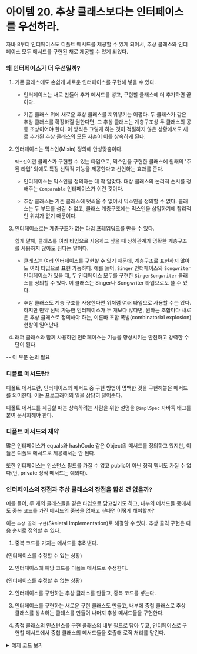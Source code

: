 # 아이템 20. 추상 클래스보다는 인터페이스를 우선하라.

자바 8부터 인터페이스도 디폴트 메서드를 제공할 수 있게 되어서, 추상 클래스와 인터페이스 모두 메서드를 구현된 채로 제공할 수 있게 되었다.

### 왜 인터페이스가 더 우선일까?

1. 기존 클래스에도 손쉽게 새로운 인터페이스를 구현해 넣을 수 있다.

    * 인터페이스는 새로 만들어 추가 메서드를 넣고, 구현할 클래스에 더 추가하면 끝이다.

    * 기존 클래스 위에 새로운 추상 클래스를 끼워넣기는 어렵다. 두 클래스가 같은 추상 클래스를 확장하길 원한다면, 그 추상 클래스는 계층구조상 두 클래스의 공통 조상이어야 한다. 이 방식은 그렇게 하는 것이 적절하지 않은 상황에서도 새로 추가된 추상 클래스의 모든 자손이 이를 상속하게 된다.

2. 인터페이스는 믹스인(Mixin) 정의에 안성맞춤이다.

    `믹스인`이란 클래스가 구현할 수 있는 타입으로, 믹스인을 구현한 클래스에 원래의 '주된 타입' 외에도 특정 선택적 기능을 제공한다고 선언하는 효과를 준다. 

    * 인터페이스는 믹스인을 정의하는 데 딱 알맞다. 대상 클래스의 논리적 순서를 정해주는 `Comparable` 인터페이스가 이런 것이다.

    * 추상 클래스는 기존 클래스에 덧씌울 수 없어서 믹스인을 정의할 수 없다. 클래스는 두 부모를 섬길 수 없고, 클래스 계층구조에는 믹스인을 삽입하기에 합리적인 위치가 없기 때문이다.

3. 인터페이스로는 계층구조가 없는 타입 프레임워크를 만들 수 있다.

    쉽게 말해, 클래스를 여러 타입으로 사용하고 싶을 때 상하관계가 명확한 계층구조를 사용하지 않아도 된다는 말이다. 

    * 클래스는 여러 인터페이스를 구현할 수 있기 때문에, 계층구조로 표현하지 않아도 여러 타입으로 표현 가능하다. 예를 들어, `Singer` 인터페이스와 `Songwriter` 인터페이스가 있을 때, 두 인터페이스 모두를 구현한 `SingerSongwriter` 클래스를 정의할 수 있다. 이 클래스는 Singer나 Songwriter 타입으로도 쓸 수 있다.

    * 추상 클래스도 계층 구조를 사용한다면 위처럼 여러 타입으로 사용할 수는 있다. 하지만 만약 선택 가능한 인터페이스가 두 개보다 많다면, 원하는 조합마다 새로운 추상 클래스로 정의해야 하는, 이른바 조합 폭발(combinatorial explosion) 현상이 일어난다.

4. 래퍼 클래스와 함께 사용하면 인터페이스는 기능을 향상시키는 안전하고 강력한 수단이 된다. 

  -- 이 부분 논의 필요

### 디폴트 메서드란?

디폴트 메서드란, 인터페이스의 메서드 중 구현 방법이 명백한 것을 구현해놓은 메서드를 의미한다. 이는 프로그래머의 일을 상당히 덜어준다.

디폴트 메서드를 제공할 때는 상속하려는 사람을 위한 설명을 `@implSpec` 자바독 태그를 붙여 문서화해야 한다.

### 디폴트 메서드의 제약

많은 인터페이스가 equals와 hashCode 같은 Object의 메서드를 정의하고 있지만, 이들은 디폴트 메서드로 제공해서는 안 된다. 

또한 인터페이스는 인스턴스 필드를 가질 수 없고 public이 아닌 정적 멤버도 가질 수 없다(단, private 정적 메서드는 예외다).

### 인터페이스의 장점과 추상 클래스의 장점을 합친 건 없을까?

예를 들어, 두 개의 클래스들을 같은 타입으로 담고싶기도 하고, 내부의 메서드들 중에서도 중복 코드를 가진 메서드의 중복을 없애고 싶다면 어떻게 해야할까?

이는 `추상 골격 구현`(Skeletal Implementation)로 해결할 수 있다. 
추상 골격 구현은 다음 순서로 정의할 수 있다.

1. 중복 코드를 가지는 메서드를 추려낸다.

(인터페이스를 수정할 수 있는 상황)

2. 인터페이스에 해당 코드를 디폴트 메서드로 수정한다.

(인터페이스를 수정할 수 없는 상황)

2. 인터페이스를 구현하는 추상 클래스를 만들고, 중복 코드를 넣는다.

3. 인터페이스를 구현하는 새로운 구현 클래스도 만들고, 내부에 중첩 클래스로 추상 클래스를 상속하는 클래스를 만들어 나머지 추상 메서드들을 구현한다.

4. 중첩 클래스의 인스턴스를 구현 클래스의 내부 필드로 담아 두고, 인터페이스로 구현할 메서드에서 중첩 클래스의 메서드들을 호출해 로직 처리를 맡긴다.

<details>
<summary>예제 코드 보기</summary>

[[출처](https://dzone.com/articles/favour-skeletal-interface-in-java)]

``` JAVA

// 구현할 인터페이스
public interface Ivending {
    // 얘네 셋은 동일 로직
    void start();
    void chooseProduct();
    void stop();

    // 얘는 다른 로직
    void process();
}

---------

// 골격 클래스로 추상 클래스 작성
public abstract class AbstractVending implements Ivending {

    // 동일 로직들은 여기에 작성
    public void start() {
        System.out.println("Start Vending machine");
    }

    public void stop() {
        System.out.println("Stop Vending machine");
    }

    public void process() {
        start();
        chooseProduct();
        stop();
    }

    // chooseProduct는 아직 구현 안된 상태.
}

---------

// 상속할 클래스가 없어서 추상 클래스를 상속할 수 있는 경우
public class CandyVending extends AbstractVending implements Ivending { 

    @Override
    public void chooseProduct() {
        System.out.println("Produce diiferent candies");
        System.out.println("Choose a type of candy");
        System.out.println("pay for candy");
        System.out.println("collect candy");
    }
}

---------

// 다음 설명할 클래스를 위한 상속용 클래스
public class VendingService {
    public void service() {
        System.out.println("Clean the vending machine");
    }
}

---------

// 상속할 클래스가 이미 있어 추상 클래스를 상속할 수 없는 경우
public class DrinkVending extends VendingService implements Ivending { 

    // 중첩 클래스로 두고, 추상 메서드 구현
    private class AbstractVendingDelegator extends AbstractVending {
        @Override
        public void chooseProduct() {
            System.out.println("Produce diiferent soft drinks");
            System.out.println("Choose a type of soft drinks");
            System.out.println("pay for drinks");
            System.out.println("collect drinks");
        }
    }

    // 위 중첩 클래스 인스턴스를 필드에 두고, 모든 메서드 그대로 위임
    AbstractVendingDelegator delegator = new AbstractVendingDelegator();

    @Override
    public void start() {
        delegator.start();
    }

    @Override
    public void chooseProduct() {
        delegator.chooseProduct();
    }

    @Override
    public void stop() {
        delegator.stop();
    }

    @Override
    public void process() {
        delegator.process();
    }
}

```

</details>


